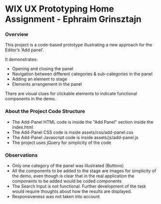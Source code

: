 # WIX UX Prototyping Home Assignment - Ephraim Grinsztajn

### Overview
This project is a code-based prototype illustrating a new approach for the Editor’s ‘Add panel’. 

It demonstrates:
- Opening and closing the panel
- Navigation between different categories & sub-categories in the panel
- Adding an element to stage
- Elements arrangement in the panel

There are visual clues for clickable elements to indicate functional components in the demo.

### About the Project Code Structure
- The Add-Panel HTML code is  inside the "Add Panel" section inside the index.html
- The Add-Panel CSS code is inside assets/css/add-panel.css
- The Add-Panel Javascript code is inside assets/js/add-panel.js
- The project uses jQuery for simplicity of the code

### Observations
- Only one category of the panel was illustrated (Buttons)
- All the components to be added to the stage are images for simplicity of the demo, even though is clear that in the real application the components to be added would be coded components
- The Search Input is not functional. Further development of the task would require thoughts about how the results are displayed.
- Responsiveness was not taken into account